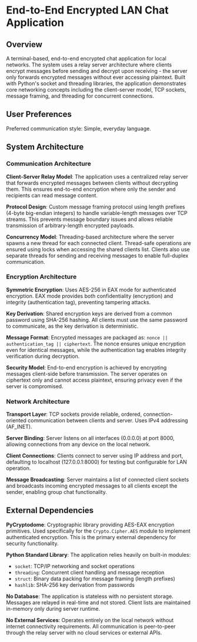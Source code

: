 # End-to-End Encrypted LAN Chat Application

## Overview

A terminal-based, end-to-end encrypted chat application for local networks. The system uses a relay server architecture where clients encrypt messages before sending and decrypt upon receiving - the server only forwards encrypted messages without ever accessing plaintext. Built with Python's socket and threading libraries, the application demonstrates core networking concepts including the client-server model, TCP sockets, message framing, and threading for concurrent connections.

## User Preferences

Preferred communication style: Simple, everyday language.

## System Architecture

### Communication Architecture

**Client-Server Relay Model**: The application uses a centralized relay server that forwards encrypted messages between clients without decrypting them. This ensures end-to-end encryption where only the sender and recipients can read message content.

**Protocol Design**: Custom message framing protocol using length prefixes (4-byte big-endian integers) to handle variable-length messages over TCP streams. This prevents message boundary issues and allows reliable transmission of arbitrary-length encrypted payloads.

**Concurrency Model**: Threading-based architecture where the server spawns a new thread for each connected client. Thread-safe operations are ensured using locks when accessing the shared clients list. Clients also use separate threads for sending and receiving messages to enable full-duplex communication.

### Encryption Architecture

**Symmetric Encryption**: Uses AES-256 in EAX mode for authenticated encryption. EAX mode provides both confidentiality (encryption) and integrity (authentication tag), preventing tampering attacks.

**Key Derivation**: Shared encryption keys are derived from a common password using SHA-256 hashing. All clients must use the same password to communicate, as the key derivation is deterministic.

**Message Format**: Encrypted messages are packaged as: `nonce || authentication_tag || ciphertext`. The nonce ensures unique encryption even for identical messages, while the authentication tag enables integrity verification during decryption.

**Security Model**: End-to-end encryption is achieved by encrypting messages client-side before transmission. The server operates on ciphertext only and cannot access plaintext, ensuring privacy even if the server is compromised.

### Network Architecture

**Transport Layer**: TCP sockets provide reliable, ordered, connection-oriented communication between clients and server. Uses IPv4 addressing (AF_INET).

**Server Binding**: Server listens on all interfaces (0.0.0.0) at port 8000, allowing connections from any device on the local network.

**Client Connections**: Clients connect to server using IP address and port, defaulting to localhost (127.0.0.1:8000) for testing but configurable for LAN operation.

**Message Broadcasting**: Server maintains a list of connected client sockets and broadcasts incoming encrypted messages to all clients except the sender, enabling group chat functionality.

## External Dependencies

**PyCryptodome**: Cryptographic library providing AES-EAX encryption primitives. Used specifically for the `Crypto.Cipher.AES` module to implement authenticated encryption. This is the primary external dependency for security functionality.

**Python Standard Library**: The application relies heavily on built-in modules:
- `socket`: TCP/IP networking and socket operations
- `threading`: Concurrent client handling and message reception
- `struct`: Binary data packing for message framing (length prefixes)
- `hashlib`: SHA-256 key derivation from passwords

**No Database**: The application is stateless with no persistent storage. Messages are relayed in real-time and not stored. Client lists are maintained in-memory only during server runtime.

**No External Services**: Operates entirely on the local network without internet connectivity requirements. All communication is peer-to-peer through the relay server with no cloud services or external APIs.